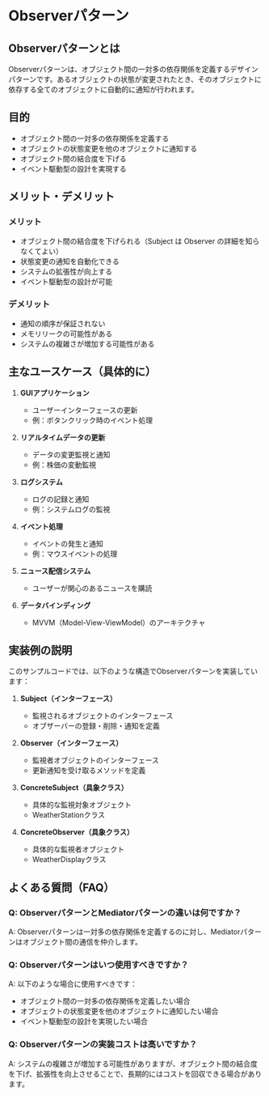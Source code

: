 # Observerパターン

## Observerパターンとは
Observerパターンは、オブジェクト間の一対多の依存関係を定義するデザインパターンです。あるオブジェクトの状態が変更されたとき、そのオブジェクトに依存する全てのオブジェクトに自動的に通知が行われます。

## 目的
- オブジェクト間の一対多の依存関係を定義する
- オブジェクトの状態変更を他のオブジェクトに通知する
- オブジェクト間の結合度を下げる
- イベント駆動型の設計を実現する

## メリット・デメリット

### メリット
- オブジェクト間の結合度を下げられる（Subject は Observer の詳細を知らなくてよい）
- 状態変更の通知を自動化できる
- システムの拡張性が向上する
- イベント駆動型の設計が可能

### デメリット
- 通知の順序が保証されない
- メモリリークの可能性がある
- システムの複雑さが増加する可能性がある

## 主なユースケース（具体的に）

1. **GUIアプリケーション**
   - ユーザーインターフェースの更新
   - 例：ボタンクリック時のイベント処理

2. **リアルタイムデータの更新**
   - データの変更監視と通知
   - 例：株価の変動監視

3. **ログシステム**
   - ログの記録と通知
   - 例：システムログの監視

4. **イベント処理**
   - イベントの発生と通知
   - 例：マウスイベントの処理

5. **ニュース配信システム**
   - ユーザーが関心のあるニュースを購読

6. **データバインディング**
   - MVVM（Model-View-ViewModel）のアーキテクチャ


## 実装例の説明
このサンプルコードでは、以下のような構造でObserverパターンを実装しています：

1. **Subject（インターフェース）**
   - 監視されるオブジェクトのインターフェース
   - オブザーバーの登録・削除・通知を定義

2. **Observer（インターフェース）**
   - 監視者オブジェクトのインターフェース
   - 更新通知を受け取るメソッドを定義

3. **ConcreteSubject（具象クラス）**
   - 具体的な監視対象オブジェクト
   - WeatherStationクラス

4. **ConcreteObserver（具象クラス）**
   - 具体的な監視者オブジェクト
   - WeatherDisplayクラス

## よくある質問（FAQ）

### Q: ObserverパターンとMediatorパターンの違いは何ですか？
A: Observerパターンは一対多の依存関係を定義するのに対し、Mediatorパターンはオブジェクト間の通信を仲介します。

### Q: Observerパターンはいつ使用すべきですか？
A: 以下のような場合に使用すべきです：
- オブジェクト間の一対多の依存関係を定義したい場合
- オブジェクトの状態変更を他のオブジェクトに通知したい場合
- イベント駆動型の設計を実現したい場合

### Q: Observerパターンの実装コストは高いですか？
A: システムの複雑さが増加する可能性がありますが、オブジェクト間の結合度を下げ、拡張性を向上させることで、長期的にはコストを回収できる場合があります。 